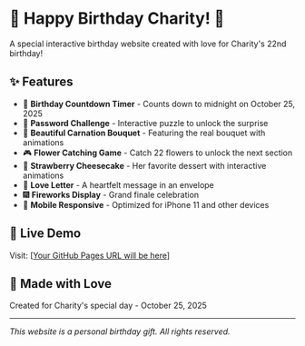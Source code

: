 # 🎂 Happy Birthday Charity! 🌸

A special interactive birthday website created with love for Charity's 22nd birthday!

## ✨ Features

- 🎉 **Birthday Countdown Timer** - Counts down to midnight on October 25, 2025
- 🔐 **Password Challenge** - Interactive puzzle to unlock the surprise
- 💐 **Beautiful Carnation Bouquet** - Featuring the real bouquet with animations
- 🎮 **Flower Catching Game** - Catch 22 flowers to unlock the next section
- 🍰 **Strawberry Cheesecake** - Her favorite dessert with interactive animations
- 💌 **Love Letter** - A heartfelt message in an envelope
- 🎆 **Fireworks Display** - Grand finale celebration
- 📱 **Mobile Responsive** - Optimized for iPhone 11 and other devices

## 🚀 Live Demo

Visit: [[Your GitHub Pages URL will be here](https://leyuumm.github.io/charity-birthday/)]

## 💖 Made with Love

Created for Charity's special day - October 25, 2025

---

*This website is a personal birthday gift. All rights reserved.*
